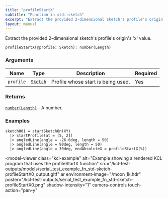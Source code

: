```yaml
---
title: "profileStartX"
subtitle: "Function in std::sketch"
excerpt: "Extract the provided 2-dimensional sketch's profile's origin's 'x' value."
layout: manual
---
```


Extract the provided 2-dimensional sketch's profile's origin's 'x' value.

```kcl
profileStartX(@profile: Sketch): number(Length)
```



### Arguments

| Name | Type | Description | Required |
|----------|------|-------------|----------|
| `profile` | [`Sketch`](/docs/kcl-std/types/std-types-Sketch) | Profile whose start is being used. | Yes |

### Returns

[`number(Length)`](/docs/kcl-std/types/std-types-number) - A number.


### Examples

```kcl
sketch001 = startSketchOn(XY)
  |> startProfile(at = [5, 2])
  |> angledLine(angle = -26.6deg, length = 50)
  |> angledLine(angle = 90deg, length = 50)
  |> angledLine(angle = 30deg, endAbsoluteX = profileStartX(%))

```


<model-viewer
  class="kcl-example"
  alt="Example showing a rendered KCL program that uses the profileStartX function"
  src="/kcl-test-outputs/models/serial_test_example_fn_std-sketch-profileStartX0_output.gltf"
  ar
  environment-image="/moon_1k.hdr"
  poster="/kcl-test-outputs/serial_test_example_fn_std-sketch-profileStartX0.png"
  shadow-intensity="1"
  camera-controls
  touch-action="pan-y"
>
</model-viewer>


